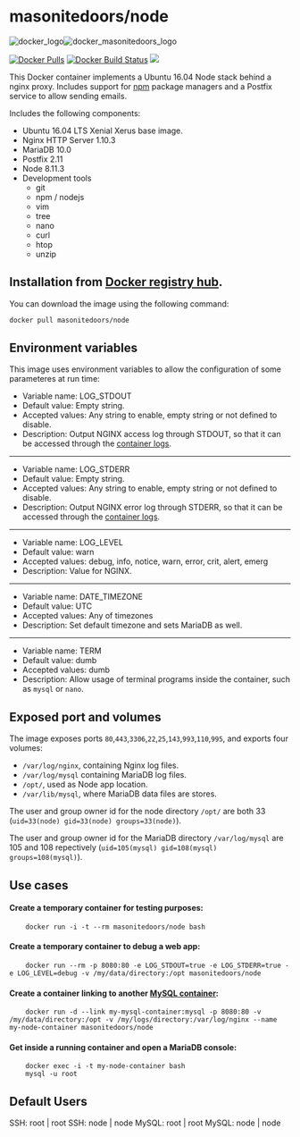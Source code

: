 masonitedoors/node
==========

![docker_logo](https://raw.githubusercontent.com/masonitedoors/docker-node/master/docker_139x115.png)![docker_masonitedoors_logo](https://raw.githubusercontent.com/masonitedoors/docker-node/master/docker_masonitedoors_161x115.png)

[![Docker Pulls](https://img.shields.io/docker/pulls/masonitedoors/node.svg?style=plastic)](https://hub.docker.com/r/masonitedoors/node/)
[![Docker Build Status](https://img.shields.io/docker/build/masonitedoors/node.svg?style=plastic)](https://hub.docker.com/r/masonitedoors/node/builds/)
[![](https://images.microbadger.com/badges/image/masonitedoors/node.svg)](https://microbadger.com/images/masonitedoors/node "masonitedoors/node")

This Docker container implements a Ubuntu 16.04 Node stack behind a nginx proxy. Includes support for [npm](https://www.npmjs.com/) package managers and a Postfix service to allow sending emails.

Includes the following components:

 * Ubuntu 16.04 LTS Xenial Xerus base image.
 * Nginx HTTP Server 1.10.3
 * MariaDB 10.0
 * Postfix 2.11
 * Node 8.11.3
 * Development tools
	* git
	* npm / nodejs
	* vim
	* tree
	* nano
	* curl
	* htop
	* unzip

Installation from [Docker registry hub](https://registry.hub.docker.com/u/masonitedoors/node/).
----

You can download the image using the following command:

```bash
docker pull masonitedoors/node
```

Environment variables
----

This image uses environment variables to allow the configuration of some parameteres at run time:

* Variable name: LOG_STDOUT
* Default value: Empty string.
* Accepted values: Any string to enable, empty string or not defined to disable.
* Description: Output NGINX access log through STDOUT, so that it can be accessed through the [container logs](https://docs.docker.com/reference/commandline/logs/).

----

* Variable name: LOG_STDERR
* Default value: Empty string.
* Accepted values: Any string to enable, empty string or not defined to disable.
* Description: Output NGINX error log through STDERR, so that it can be accessed through the [container logs](https://docs.docker.com/reference/commandline/logs/).

----

* Variable name: LOG_LEVEL
* Default value: warn
* Accepted values: debug, info, notice, warn, error, crit, alert, emerg
* Description: Value for NGINX.

----

* Variable name: DATE_TIMEZONE
* Default value: UTC
* Accepted values: Any of timezones
* Description: Set default timezone and sets MariaDB as well.

----

* Variable name: TERM
* Default value: dumb
* Accepted values: dumb
* Description: Allow usage of terminal programs inside the container, such as `mysql` or `nano`.

Exposed port and volumes
----

The image exposes ports `80`,`443`,`3306`,`22`,`25`,`143`,`993`,`110`,`995`, and exports four volumes:

* `/var/log/nginx`, containing Nginx log files.
* `/var/log/mysql` containing MariaDB log files.
* `/opt/`, used as Node app location.
* `/var/lib/mysql`, where MariaDB data files are stores.

The user and group owner id for the node directory `/opt/` are both 33 (`uid=33(node) gid=33(node) groups=33(node)`).

The user and group owner id for the MariaDB directory `/var/log/mysql` are 105 and 108 repectively (`uid=105(mysql) gid=108(mysql) groups=108(mysql)`).

Use cases
----

#### Create a temporary container for testing purposes:

```
	docker run -i -t --rm masonitedoors/node bash
```

#### Create a temporary container to debug a web app:

```
	docker run --rm -p 8080:80 -e LOG_STDOUT=true -e LOG_STDERR=true -e LOG_LEVEL=debug -v /my/data/directory:/opt masonitedoors/node
```

#### Create a container linking to another [MySQL container](https://registry.hub.docker.com/_/mysql/):

```
	docker run -d --link my-mysql-container:mysql -p 8080:80 -v /my/data/directory:/opt -v /my/logs/directory:/var/log/nginx --name my-node-container masonitedoors/node
```

#### Get inside a running container and open a MariaDB console:

```
	docker exec -i -t my-node-container bash
	mysql -u root
```

Default Users
----
SSH: root | root
SSH: node | node
MySQL: root | root
MySQL: node | node